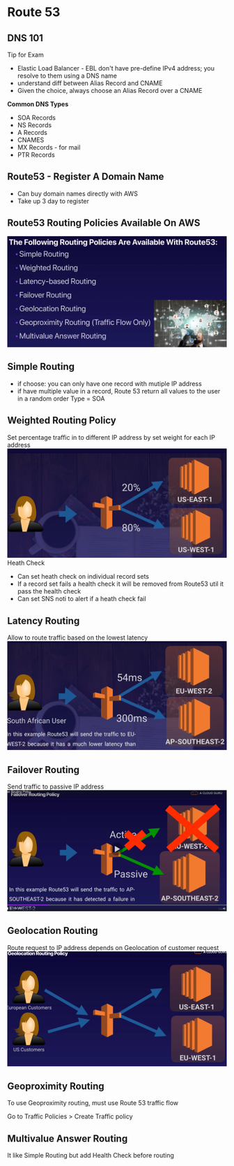# Route 53

## DNS 101
Tip for Exam
- Elastic Load Balancer - EBL don't have pre-define IPv4 address; you resolve to them using
a DNS name
- understand diff between Alias Record and CNAME
- Given the choice, always choose an Alias Record over a CNAME

**Common DNS Types**
- SOA Records
- NS Records
- A Records
- CNAMES
- MX Records - for mail
- PTR Records

## Route53 - Register A Domain Name
- Can buy domain names directly with AWS
- Take up 3 day to register

## Route53 Routing Policies Available On AWS
![img.png](img.png)

## Simple Routing
- if choose: you can only have one record with mutiple IP address
- if have multiple value in a record, Route 53 return all values to the user in a random order
Type = SOA

## Weighted Routing Policy
Set percentage traffic in to different IP address by set weight for each IP address
![img_1.png](img_1.png)
Heath Check
- Can set heath check on individual record sets
- If a record set fails a health check it will be removed from Route53 util it pass the health check
- Can set SNS noti to alert if a heath check fail

## Latency Routing
Allow to route traffic based on the lowest latency
![img_2.png](img_2.png)

## Failover Routing
Send traffic to passive IP address
![img_5.png](img_5.png)

## Geolocation Routing
Route request to IP address depends on Geolocation of customer request
![img_6.png](img_6.png)

## Geoproximity Routing
To use Geoproximity routing, must use Route 53 traffic flow

Go to Traffic Policies > Create Traffic policy

## Multivalue Answer Routing
It like Simple Routing but add Health Check before routing

